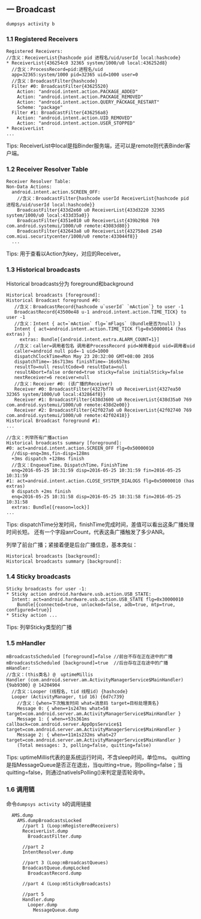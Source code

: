 ## 一 Broadcast

    dumpsys activity b


### 1.1 Registered Receivers

    Registered Receivers:
    //含义：ReceiverList{hashcode pid 进程名/uid/userId local:hashcode}
    * ReceiverList{436254c0 32365 system/1000/u0 local:436252d8}
      //含义：ProcessRecord=pid:进程名/uid
      app=32365:system/1000 pid=32365 uid=1000 user=0
      //含义：BroadcastFilter{hashcode}
      Filter #0: BroadcastFilter{43625520}
        Action: "android.intent.action.PACKAGE_ADDED"
        Action: "android.intent.action.PACKAGE_REMOVED"
        Action: "android.intent.action.QUERY_PACKAGE_RESTART"
        Scheme: "package"
      Filter #1: BroadcastFilter{436256a8}
        Action: "android.intent.action.UID_REMOVED"
        Action: "android.intent.action.USER_STOPPED"
    * ReceiverList
    ...

Tips: ReceiverList中local是指Binder服务端，还可以是remote则代表Binder客户端。


### 1.2 Receiver Resolver Table

    Receiver Resolver Table:
    Non-Data Actions:
      android.intent.action.SCREEN_OFF:
        //含义：BroadcastFilter{hashcode userId ReceiverList{hashcode pid 进程名/uid/userId local:hashcode}}
        BroadcastFilter{433d2e60 u0 ReceiverList{433d3220 32365 system/1000/u0 local:433d35a0}}
        BroadcastFilter{4351e010 u0 ReceiverList{439b29b8 769 com.android.systemui/1000/u0 remote:43083d80}}
        BroadcastFilter{432643a8 u0 ReceiverList{432758e8 2540 com.miui.securitycenter/1000/u0 remote:433044f8}}
      ...

Tips: 用于查看以Action为key，对应的Receiver。



### 1.3  Historical broadcasts

Historical broadcasts分为 foreground和background

    Historical broadcasts [foreground]:
    Historical Broadcast foreground #0:
       //含义：BroadcastRecord{hashcode u`userId` `mAction`} to user -1
       BroadcastRecord{43500e48 u-1 android.intent.action.TIME_TICK} to user -1
       //含义：Intent { act=`mAction` flg=`mFlags` (Bundle是否为null) }
       Intent { act=android.intent.action.TIME_TICK flg=0x50000014 (has extras) }
         extras: Bundle[{android.intent.extra.ALARM_COUNT=1}]
       //含义：caller=调用者包名 调用者ProcessRecord pid=掉用者pid uid=调用者uid
       caller=android null pid=-1 uid=1000
       dispatchClockTime=Mon May 23 20:32:00 GMT+08:00 2016
       dispatchTime=-16s713ms finishTime=-16s657ms
       resultTo=null resultCode=0 resultData=null
       resultAbort=false ordered=true sticky=false initialSticky=false
       nextReceiver=6 receiver=null
       //含义：Receiver #0: (该广播的Receiver)
       Receiver #0: BroadcastFilter{4327bf78 u0 ReceiverList{4327ea50 32365 system/1000/u0 local:432864f8}}
       Receiver #1: BroadcastFilter{438d3600 u0 ReceiverList{438d35a0 769 com.android.systemui/1000/u0 remote:438d2e00}}
       Receiver #2: BroadcastFilter{42f027a0 u0 ReceiverList{42f02740 769 com.android.systemui/1000/u0 remote:42f02418}}
    Historical Broadcast foreground #1:
    ...

    //含义：列举所有广播action
    Historical broadcasts summary [foreground]:
    #0: act=android.intent.action.SCREEN_OFF flg=0x50000010
      //disp-enq=3ms,fin-disp=128ms
      +3ms dispatch +128ms finish
      //含义：EnqueueTime，DispatchTime，FinishTime
      enq=2016-05-25 10:31:59 disp=2016-05-25 10:31:59 fin=2016-05-25 10:31:59
    #1: act=android.intent.action.CLOSE_SYSTEM_DIALOGS flg=0x50000010 (has extras)
      0 dispatch +2ms finish
      enq=2016-05-25 10:31:58 disp=2016-05-25 10:31:58 fin=2016-05-25 10:31:58
      extras: Bundle[{reason=lock}]
    ...


Tips: dispatchTime分发时间，finishTime完成时间，差值可以看出这条广播处理时间长短。
还有一个字段anrCount，代表这条广播触发了多少ANR。


列举了前台广播；紧接着便是后台广播信息，基本类似：

    Historical broadcasts [background]:
    Historical broadcasts summary [background]:

### 1.4 Sticky broadcasts

    Sticky broadcasts for user -1:
    * Sticky action android.hardware.usb.action.USB_STATE:
      Intent: act=android.hardware.usb.action.USB_STATE flg=0x30000010
        Bundle[{connected=true, unlocked=false, adb=true, mtp=true, configured=true}]
    * Sticky action ...

Tips: 列举Sticky类型的广播

### 1.5 mHandler

    mBroadcastsScheduled [foreground]=false //前台不存在正在途中的广播
    mBroadcastsScheduled [background]=true  //后台存在正在途中的广播
    mHandler:
    //含义：(this类名) @  uptimeMillis
    Handler (com.android.server.am.ActivityManagerService$MainHandler) {9ab9300} @ 14204904
      //含义：Looper (线程名, tid 线程id) {hashcode}
      Looper (ActivityManager, tid 16) {6d7c739}
        //含义：{when=下次触发时间 what=消息码 target=目标处理类名}
        Message 0: { when=+1s247ms what=58 target=com.android.server.am.ActivityManagerService$MainHandler }
        Message 1: { when=+53s361ms callback=com.android.server.AppOpsService$1 target=com.android.server.am.ActivityManagerService$MainHandler }
        Message 2: { when=+11m1s232ms what=27 target=com.android.server.am.ActivityManagerService$MainHandler }
        (Total messages: 3, polling=false, quitting=false)

Tips: uptimeMillis代表的是系统运行时间，不含sleep时间，单位ms。
quitting是指MessageQueue是否正在退出，当quitting=true，则polling=false；当quitting=false，则通过nativeIsPolling()来判定是否轮询中。


### 1.6 调用链

命令`dumpsys activity b`的调用链接

      AMS.dump
        AMS.dumpBroadcastsLocked
          //part 1 (Loop:mRegisteredReceivers)
          ReceiverList.dump
            BroadcastFilter.dump

          //part 2
          IntentResolver.dump  

          //part 3 (Loop:mBroadcastQueues)
          BroadcastQueue.dumpLocked
            BroadcastRecord.dump

          //part 4 (Loop:mStickyBroadcasts)

          //part 5
          Handler.dump
            Looper.dump
              MessageQueue.dump

